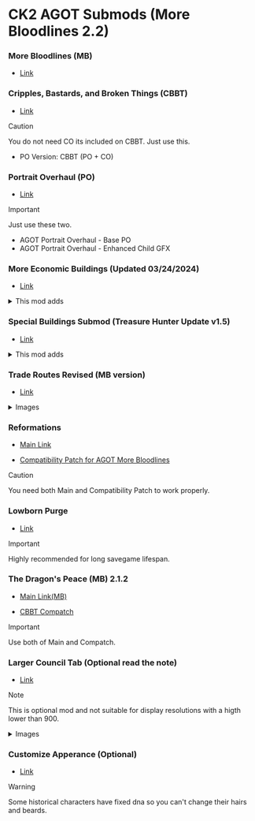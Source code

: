 # CK2 AGOT Submods (More Bloodlines 2.2)
### More Bloodlines (MB)
* [Link](www.dropbox.com/s/gml2v96qgxxhnuh/AGOT%20More%20Bloodlines%202.2%20-%20Extract%20to%20Mods%20Folder.7z?dl=0)
### Cripples, Bastards, and Broken Things (CBBT)
* [Link](https://agotcitadel.boards.net/thread/4323/agot-cripples-broken-1-4)
> [!CAUTION]
> You do not need CO its included on CBBT. Just use this.
> * PO Version: CBBT (PO + CO)
### Portrait Overhaul (PO)
* [Link](https://agotcitadel.boards.net/thread/4478/agot-portrait-overhaul-updated-2023)
> [!IMPORTANT]
> Just use these two.
> * AGOT Portrait Overhaul - Base PO
> * AGOT Portrait Overhaul - Enhanced Child GFX
### More Economic Buildings (Updated 03/24/2024)
* [Link](https://agotcitadel.boards.net/thread/4593/agot-more-economic-buildings-updated)
<details>

<summary>This mod adds</summary>

* Olive Orchards in Meereen.
* Qartheen Markets in Qarth.
* Whaler Ports in Ibben.
* Arbor Vineyards in the Arbor. This building is specific to castles in the Arbor as towns already have wineries, and because the Arbor shipyards do not add any tax income.
* Grand Markets in Yi Ti's major cities, as they are described as market towns. Useful if you enjoy playing in the Far East.
* Myrish Guilds and Tyroshi Mercantiles in Myr and Tyrosh. As these provinces are republics, it made sense to add them only to the city holdings.
* Rainwood Forests in the Rainwood duchy region, as this region is famous for its lumber and more.
* Jonquil's Pool in Maidenpool. This building gives little income, but makes up for it by adding fertility and health boosts to its holder.
* Oldtown Harbors specific to the Hightower and the city of Oldtown itself.
* the Old Mint and Merman Guilds to White Harbor. Both are specific to the castle and city holdings.
* Lannisport Guilds noted for their goldworks to Lannisport.
* Pentoshi Bazaars owned by the Spicers to the city of Pentos.

</details>

### Special Buildings Submod (Treasure Hunter Update v1.5)
* [Link](http://www.mediafire.com/file/r32t0bph728gqap/AGOT_Special_Buildings_Submod_v1.5.zip/file)

<details>

<summary>This mod adds</summary>

- bakery + lemoncake decision
- brewery + upgrade if you find master brewer
- hanging gardens
- apple + lemon tree orchard if you find seeds
- crazy alchemist workshop if you find the alchemist + decision to create silent monsters (like "Robert Strong")
- glass garden
- fighting arena for essos
- stonemason + events for building modificators
- look for minerals decision + events + mines ( iron, copper, gold, silver, dragonglass, probability depending on your region ) + upgrades
- library + steal book event
- dragon tower + dragon dream event + valyrian religion convert event
- duel academy + better fighter events
- winesink
- secret passage + secret tunnels enables a big "strolling around the city" event chain at peacetime:
you can buy food, elixirs, weapons, books, help foreign traders (investment event based on capital location ), meet lovers, pets or get abducted by a crazy alchemist...
- weird butcher + cannibal events
- naval shipyard
- night watchman
- barber surgeon + event
- theatre
- tailor guild
- treasure hunter inn + 7 artifacts and 3 quests
- reliquary shrine
- candle maker
- gambling den
- sacrificial altar + event for black goat religion to sacrifice child to win losing war

</details>

### Trade Routes Revised (MB version)
* [Link](drive.google.com/file/d/1_QivBXhvGpmF5OSBTLS-1MErYyTvAaxh/view?usp=sharing)
<details>

<summary>Images</summary>

![Westeros map](https://i.imgur.com/QmpQSzT.jpg)
![Detail south](https://i.imgur.com/WEJ4VXl.jpg)
![Detail north](https://i.imgur.com/260Q6Nh.jpg)

</details>

### Reformations
* [Main Link](https://www.dropbox.com/scl/fo/cvu1fghmcd2nixthlm5n8/ACe6AaSjw-fB6kCYvD3U6rQ?dl=0&e=1&preview=AGOT+Reformations.zip&rlkey=cgqlgitnl1qg4cihdvjl8mgeg)

* [Compatibility Patch for AGOT More Bloodlines](https://www.dropbox.com/scl/fi/ajzpyx0jwfig6y4ashnyl/AGOT-More-Bloodlines-Reformations-Patch.zip?rlkey=r50jekvkjz4jvqpbilaa2fh11&e=1&dl=0)
> [!CAUTION]
> You need both Main and Compatibility Patch to work properly.
### Lowborn Purge
* [Link](https://agotcitadel.boards.net/thread/4269/agot-lowborn-purge)
> [!IMPORTANT]
> Highly recommended for long savegame lifespan.
### The Dragon's Peace (MB) 2.1.2 
* [Main Link(MB)](https://www.dropbox.com/scl/fi/2dvg17fzonk9gc1l6y1cz/AGOT-The-Dragon-s-Peace-2.1-MB.zip?rlkey=2bx2chwess0frty12lusgc5bb&e=1&st=5v9pqlvu&dl=0)

* [CBBT Compatch](https://www.dropbox.com/scl/fi/kighk5my8l6vv6jlipfnf/AGOT-TDP-CBBT-Compatch.zip?rlkey=hh4c437hvsvl3xmuxwgi7z5ge&e=1&st=5bk2uyq7&dl=0)
> [!IMPORTANT]
> Use both of Main and Compatch.

### Larger Council Tab (Optional read the note)
* [Link](https://www.dropbox.com/scl/fi/ghsiphzst0eywe4sm4ui4/agot-lct_14.rar?dl=0&e=1&rlkey=y8e6fmzhfxjdd4q70c8ntnjlo)
> [!NOTE]
> This is optional mod and not suitable for display resolutions with a higth lower than 900.
<details>

<summary>Images</summary>

![1](http://www.mediafire.com/convkey/8281/ha1d7bcp9r1h57wzg.jpg)
![2](http://www.mediafire.com/convkey/6c73/yfqb685y8jpacwwzg.jpg)
![3](http://www.mediafire.com/convkey/c510/mhxpqxk6cflb7tbzg.jpg)

</details>

### Customize Apperance (Optional)
* [Link](https://www.dropbox.com/scl/fi/lwa0rcudl31gl6a7387g6/AGOT-Customize-Apperance.zip?rlkey=hlyypbc5eziaaiziaiwbo56ed&e=1&dl=0)
> [!WARNING]
> Some historical characters have fixed dna so you can't change their hairs and beards.
